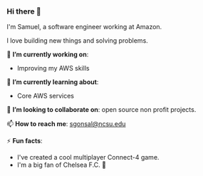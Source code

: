 ### Hi there 👋

I'm Samuel, a software engineer working at Amazon.

I love building new things and solving problems.

🔭 **I’m currently working on**: 

- Improving my AWS skills

🌱 **I’m currently learning about**: 

- Core AWS services

👯 **I’m looking to collaborate on**: open source non profit projects.

📫 **How to reach me**: sgonsal@ncsu.edu

⚡ **Fun facts**:

- I've created a cool multiplayer Connect-4 game.
- I'm a big fan of Chelsea F.C. 💙
